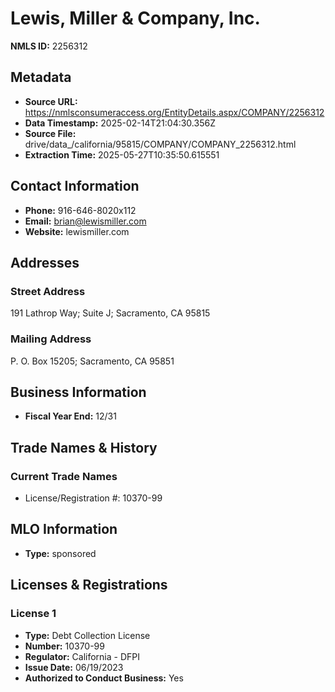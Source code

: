# Lewis, Miller & Company, Inc.

**NMLS ID:** 2256312

## Metadata
- **Source URL:** https://nmlsconsumeraccess.org/EntityDetails.aspx/COMPANY/2256312
- **Data Timestamp:** 2025-02-14T21:04:30.356Z
- **Source File:** drive/data_/california/95815/COMPANY/COMPANY_2256312.html
- **Extraction Time:** 2025-05-27T10:35:50.615551

## Contact Information
- **Phone:** 916-646-8020x112
- **Email:** brian@lewismiller.com
- **Website:** lewismiller.com

## Addresses
### Street Address
191 Lathrop Way; Suite J; Sacramento, CA 95815

### Mailing Address
P. O. Box 15205; Sacramento, CA 95851

## Business Information
- **Fiscal Year End:** 12/31

## Trade Names & History
### Current Trade Names
- License/Registration #: 10370-99

## MLO Information
- **Type:** sponsored

## Licenses & Registrations

### License 1
- **Type:** Debt Collection License
- **Number:** 10370-99
- **Regulator:** California - DFPI
- **Issue Date:** 06/19/2023
- **Authorized to Conduct Business:** Yes
